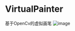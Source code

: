 # VirtualPainter
基于OpenCv的虚拟画笔
![image](https://gitee.com/JingWei1234/virtual-painter/raw/master/image/hello.png)